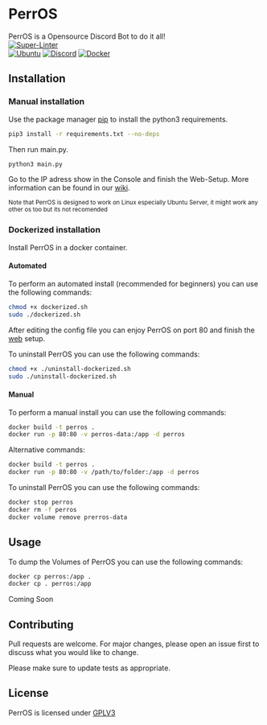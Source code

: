# PerrOS
PerrOS is a Opensource Discord Bot to do it all!  
[![Super-Linter](https://github.com/cloud-corp/perros/actions/workflows/super-linter.yml/badge.svg)](https://github.com/cloud-corp/perros/actions/workflows/super-linter.yml)  
[![Ubuntu](https://img.shields.io/badge/Ubuntu-E95420?style=for-the-badge&logo=ubuntu&logoColor=white)](https://ubuntu.com/download/server/)
[![Discord](https://img.shields.io/badge/%3CPerros%3E-%237289DA.svg?style=for-the-badge&logo=discord&logoColor=white)](https://discord.gg/pZKPM5kWyk)
[![Docker](https://img.shields.io/badge/docker-%230db7ed.svg?style=for-the-badge&logo=docker&logoColor=white)](https://docker.com)

## Installation

### Manual installation
Use the package manager [pip](https://pip.pypa.io/en/stable/) to install the python3 requirements.

```bash
pip3 install -r requirements.txt --no-deps
```
Then run main.py.
```bash
python3 main.py
```
Go to the IP adress show in the Console and finish the Web-Setup.
More information can be found in our [wiki](https://github.com/cloud-corp/perros/wiki).

<sub>Note that PerrOS is designed to work on Linux especially Ubuntu Server, it might work any other os too but its not recomended</sup>

### Dockerized installation
Install PerrOS in a docker container.
#### Automated
To perform an automated install (recommended for beginners) you can use the following commands:
```bash
chmod +x dockerized.sh
sudo ./dockerized.sh
````
After editing the config file you can enjoy PerrOS on port 80 and finish the [web](127.0.0.1) setup.

To uninstall PerrOS you can use the following commands:
```bash
chmod +x ./uninstall-dockerized.sh
sudo ./uninstall-dockerized.sh
````
#### Manual
To perform a manual install you can use the following commands:
```bash
docker build -t perros .
docker run -p 80:80 -v perros-data:/app -d perros
```
Alternative commands:
```bash
docker build -t perros .
docker run -p 80:80 -v /path/to/folder:/app -d perros
```

To uninstall PerrOS you can use the following commands:
```bash
docker stop perros
docker rm -f perros
docker volume remove prerros-data
````

## Usage
To dump the Volumes of PerrOS you can use the following commands:
```bash
docker cp perros:/app .
docker cp . perros:/app
```

Coming Soon

## Contributing
Pull requests are welcome. For major changes, please open an issue first to discuss what you would like to change.

Please make sure to update tests as appropriate.

## License
PerrOS is licensed under
[GPLV3](https://choosealicense.com/licenses/gpl-3.0/)
